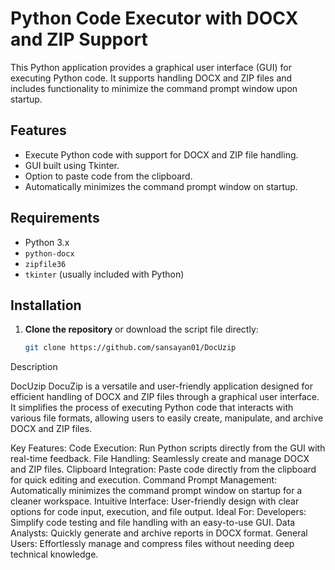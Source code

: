 # Python Code Executor with DOCX and ZIP Support

This Python application provides a graphical user interface (GUI) for executing Python code. It supports handling DOCX and ZIP files and includes functionality to minimize the command prompt window upon startup.

## Features

- Execute Python code with support for DOCX and ZIP file handling.
- GUI built using Tkinter.
- Option to paste code from the clipboard.
- Automatically minimizes the command prompt window on startup.

## Requirements

- Python 3.x
- `python-docx`
- `zipfile36`
- `tkinter` (usually included with Python)

## Installation

1. **Clone the repository** or download the script file directly:

   ```bash
   git clone https://github.com/sansayan01/DocUzip


Description

DocUzip
DocuZip is a versatile and user-friendly application designed for efficient handling of DOCX and ZIP files through a graphical user interface. It simplifies the process of executing Python code that interacts with various file formats, allowing users to easily create, manipulate, and archive DOCX and ZIP files.

Key Features:
 Code Execution: Run Python scripts directly from the GUI with real-time feedback.
 File Handling: Seamlessly create and manage DOCX and ZIP files.
 Clipboard Integration: Paste code directly from the clipboard for quick editing and execution.
 Command Prompt Management: Automatically minimizes the command prompt window on startup for a cleaner workspace.
Intuitive Interface: User-friendly design with clear options for code input, execution, and file output.
Ideal For:
 Developers: Simplify code testing and file handling with an easy-to-use GUI.
 Data Analysts: Quickly generate and archive reports in DOCX format.
 General Users: Effortlessly manage and compress files without needing deep technical knowledge.
